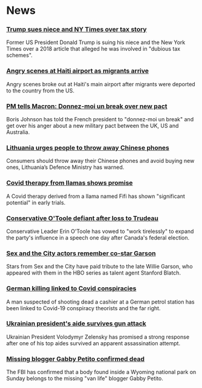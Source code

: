 # News
### [Trump sues niece and NY Times over tax story](https://www.bbc.com/news/world-us-canada-58630492)
Former US President Donald Trump is suing his niece and the New York Times over a 2018 article that alleged he was involved in "dubious tax schemes".
### [Angry scenes at Haiti airport as migrants arrive](https://www.bbc.com/news/world-latin-america-58650753)
Angry scenes broke out at Haiti's main airport after migrants were deported to the country from the US. 
### [PM tells Macron: Donnez-moi un break over new pact](https://www.bbc.com/news/uk-58654624)
Boris Johnson has told the French president to "donnez-moi un break" and get over his anger about a new military pact between the UK, US and Australia.
### [Lithuania urges people to throw away Chinese phones](https://www.bbc.com/news/technology-58652249)
Consumers should throw away their Chinese phones and avoid buying new ones, Lithuania’s Defence Ministry has warned.
### [Covid therapy from llamas shows promise](https://www.bbc.com/news/science-environment-58628689)
A Covid therapy derived from a llama named Fifi has shown "significant potential" in early trials.
### [Conservative O'Toole defiant after loss to Trudeau](https://www.bbc.com/news/world-us-canada-58641764)
Conservative Leader Erin O'Toole has vowed to "work tirelessly" to expand the party's influence in a speech one day after Canada's federal election. 
### [Sex and the City actors remember co-star Garson](https://www.bbc.com/news/world-us-canada-58647331)
Stars from Sex and the City have paid tribute to the late Willie Garson, who appeared with them in the HBO series as talent agent Stanford Blatch.
### [German killing linked to Covid conspiracies](https://www.bbc.com/news/world-europe-58635103)
A man suspected of shooting dead a cashier at a German petrol station has been linked to Covid-19 conspiracy theorists and the far right.
### [Ukrainian president's aide survives gun attack](https://www.bbc.com/news/world-europe-58649805)
Ukrainian President Volodymyr Zelensky has promised a strong response after one of his top aides survived an apparent assassination attempt.
### [Missing blogger Gabby Petito confirmed dead](https://www.bbc.com/news/world-us-canada-58646087)
The FBI has confirmed that a body found inside a Wyoming national park on Sunday belongs to the missing "van life" blogger Gabby Petito. 
